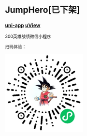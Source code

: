 # JumpHero[已下架]

###  [uni-app](https://uniapp.dcloud.io/) [uView](https://uviewui.com/)


300英雄战绩微信小程序



扫码体验：





![image](https://github.com/HsiaoFei/JumpHero/blob/main/src/static/wx.jpg?raw=true)
